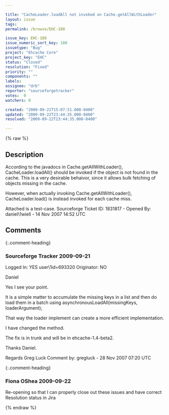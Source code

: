```yaml
---

title: "CacheLoader.loadAll not invoked on Cache.getAllWithLoader"
layout: issue
tags: 
permalink: /browse/EHC-180

issue_key: EHC-180
issue_numeric_sort_key: 180
issuetype: "Bug"
project: "Ehcache Core"
project_key: "EHC"
status: "Closed"
resolution: "Fixed"
priority: ""
components: ""
labels: 
assignee: "drb"
reporter: "sourceforgetracker"
votes:  0
watchers: 0

created: "2009-09-21T15:07:51.000-0400"
updated: "2009-09-22T23:44:35.000-0400"
resolved: "2009-09-22T23:44:35.000-0400"

---
```




{% raw %}



## Description

<div markdown="1" class="description">

According to the javadocs in Cache.getAllWithLoader(), CacheLoader.loadAll() should be invoked if the object is not found in the cache. This is a very desirable behaivor, since it allows bulk fetching of objects missing in the cache. 

However, when actually invoking Cache.getAllWithLoader(), CacheLoader.load() is instead invoked for each cache miss.

Attached is a test-case.
Sourceforge Ticket ID: 1831817 - Opened By: daniel\1wiell - 14 Nov 2007 14:52 UTC

</div>

## Comments


{:.comment-heading}
### **Sourceforge Tracker** <span class="date">2009-09-21</span>

<div markdown="1" class="comment">

Logged In: YES 
user\1id=693320
Originator: NO

Daniel

Yes I see your point.

It is a simple matter to accumulate the missing keys in a list and then do load them in a batch using asynchronousLoadAll(missingKeys, loaderArgument);

That way the loader implement can create a more efficient implementation.

I have changed the method.

The fix is in trunk and will be in ehcache-1.4-beta2.

Thanks Daniel.

Regards
Greg Luck
Comment by: gregluck - 28 Nov 2007 07:20 UTC

</div>


{:.comment-heading}
### **Fiona OShea** <span class="date">2009-09-22</span>

<div markdown="1" class="comment">

Re-opening so that I can properly close out these issues and have correct Resolution status in Jira

</div>



{% endraw %}
